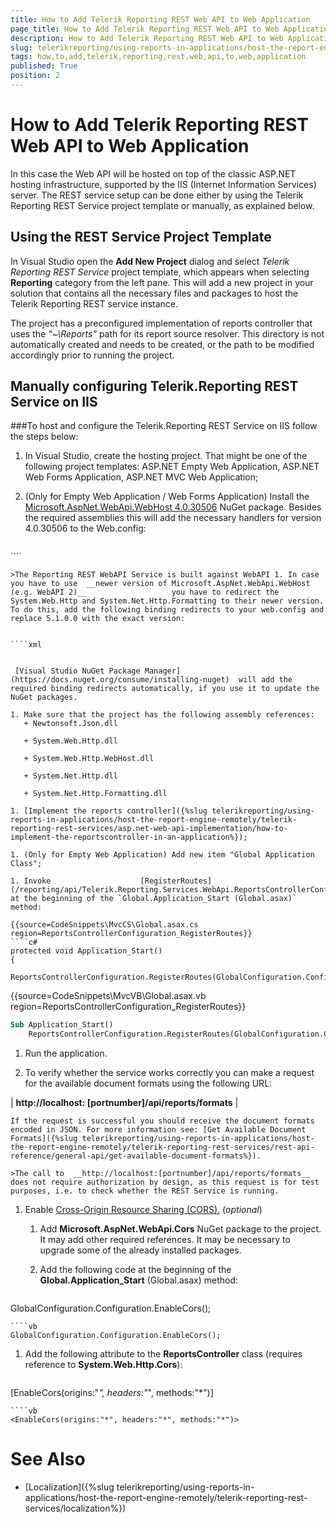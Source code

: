 ```yaml
---
title: How to Add Telerik Reporting REST Web API to Web Application
page_title: How to Add Telerik Reporting REST Web API to Web Application | for Telerik Reporting Documentation
description: How to Add Telerik Reporting REST Web API to Web Application
slug: telerikreporting/using-reports-in-applications/host-the-report-engine-remotely/telerik-reporting-rest-services/asp.net-web-api-implementation/how-to-add-telerik-reporting-rest-web-api-to-web-application
tags: how,to,add,telerik,reporting,rest,web,api,to,web,application
published: True
position: 2
---
```


# How to Add Telerik Reporting REST Web API to Web Application



In this case the Web API will be hosted on top of the classic ASP.NET hosting infrastructure, supported by the IIS (Internet Information Services) server.         The REST service setup can be done either by using the Telerik Reporting REST Service project template or manually, as explained below.       

## Using the REST Service Project Template

In Visual Studio open the __Add New Project__ dialog and select *Telerik Reporting REST Service*           project template, which appears when selecting __Reporting__ category from the left pane.           This will add a new project in your solution that contains all the necessary files and packages to host the Telerik Reporting REST service instance.         

The project has a preconfigured implementation of reports controller that uses the *"~\Reports"* path for           its report source resolver. This directory is not automatically created and needs to be created, or the path to be modified accordingly prior to running the project.         

## Manually configuring Telerik.Reporting REST Service on IIS

###To host and configure the Telerik.Reporting REST Service on IIS follow the steps below:

1. In Visual Studio, create the hosting project.                   That might be one of the following project templates: ASP.NET Empty Web Application, ASP.NET Web Forms Application, ASP.NET MVC Web Application;                 

1. (Only for Empty Web Application / Web Forms Application) Install the                    [Microsoft.AspNet.WebApi.WebHost 4.0.30506](https://www.nuget.org/packages/Microsoft.AspNet.WebApi.WebHost/4.0.30506)                    NuGet package.                   Besides the required assemblies this will add the necessary handlers for version 4.0.30506 to the Web.config:                 

    
    ````xml
<handlers>
      <remove name="ExtensionlessUrlHandler-ISAPI-4.0_32bit" />
      <remove name="ExtensionlessUrlHandler-ISAPI-4.0_64bit" />
      <remove name="ExtensionlessUrlHandler-Integrated-4.0" />
      <add name="ExtensionlessUrlHandler-ISAPI-4.0_32bit" path="*." verb="GET,HEAD,POST,DEBUG,PUT,DELETE,PATCH,OPTIONS" modules="IsapiModule" scriptProcessor="%windir%\Microsoft.NET\Framework\v4.0.30319\aspnet_isapi.dll" preCondition="classicMode,runtimeVersionv4.0,bitness32" responseBufferLimit="0" />
      <add name="ExtensionlessUrlHandler-ISAPI-4.0_64bit" path="*." verb="GET,HEAD,POST,DEBUG,PUT,DELETE,PATCH,OPTIONS" modules="IsapiModule" scriptProcessor="%windir%\Microsoft.NET\Framework64\v4.0.30319\aspnet_isapi.dll" preCondition="classicMode,runtimeVersionv4.0,bitness64" responseBufferLimit="0" />
      <add name="ExtensionlessUrlHandler-Integrated-4.0" path="*." verb="GET,HEAD,POST,DEBUG,PUT,DELETE,PATCH,OPTIONS" type="System.Web.Handlers.TransferRequestHandler" preCondition="integratedMode,runtimeVersionv4.0" />
    </handlers>
````

    >The Reporting REST WebAPI Service is built against WebAPI 1. In case you have to use  __newer version of Microsoft.AspNet.WebApi.WebHost (e.g. WebAPI 2)__                   you have to redirect the System.Web.Http and System.Net.Http.Formatting to their newer version.                     To do this, add the following binding redirects to your web.config and replace 5.1.0.0 with the exact version:                   

    
    ````xml
<?xml version="1.0" encoding="utf-8" ?><configuration>  <runtime>    <assemblyBinding xmlns="urn:schemas-microsoft-com:asm.v1">      <dependentAssembly>        <assemblyIdentity name="System.Web.Http" culture="neutral" publicKeyToken="31bf3856ad364e35"/>        <bindingRedirect oldVersion="0.0.0.0-65535.65535.65535.65535" newVersion="5.1.0.0"/>      </dependentAssembly>      <dependentAssembly>        <assemblyIdentity name="System.Net.Http.Formatting" culture="neutral" publicKeyToken="31bf3856ad364e35"/>        <bindingRedirect oldVersion="0.0.0.0-65535.65535.65535.65535" newVersion="5.1.0.0"/>      </dependentAssembly>    </assemblyBinding>  </runtime></configuration>
````

 [Visual Studio NuGet Package Manager](https://docs.nuget.org/consume/installing-nuget)  will add the required binding redirects automatically, if you use it to update the NuGet packages.                   

1. Make sure that the project has the following assembly references:
   + Newtonsoft.Json.dll                     

   + System.Web.Http.dll                     

   + System.Web.Http.WebHost.dll                     

   + System.Net.Http.dll                     

   + System.Net.Http.Formatting.dll                     

1. [Implement the reports controller]({%slug telerikreporting/using-reports-in-applications/host-the-report-engine-remotely/telerik-reporting-rest-services/asp.net-web-api-implementation/how-to-implement-the-reportscontroller-in-an-application%});                 

1. (Only for Empty Web Application) Add new item "Global Application Class";

1. Invoke                    [RegisterRoutes](/reporting/api/Telerik.Reporting.Services.WebApi.ReportsControllerConfiguration#Telerik_Reporting_Services_WebApi_ReportsControllerConfiguration_RegisterRoutes_System_Web_Http_HttpConfiguration_)                    at the beginning of the `Global.Application_Start (Global.asax)` method:                 

{{source=CodeSnippets\MvcCS\Global.asax.cs region=ReportsControllerConfiguration_RegisterRoutes}}
````c#
protected void Application_Start()
{
    ReportsControllerConfiguration.RegisterRoutes(GlobalConfiguration.Configuration);
````
{{source=CodeSnippets\MvcVB\Global.asax.vb region=ReportsControllerConfiguration_RegisterRoutes}}
````vb
Sub Application_Start()
    ReportsControllerConfiguration.RegisterRoutes(GlobalConfiguration.Configuration)
````

1. Run the application.

1. To verify whether the service works correctly you can make a request                   for the available document formats using the following URL:                 

| __http://localhost: [portnumber]/api/reports/formats__ |

    If the request is successful you should receive the document formats encoded in JSON. For more information see: [Get Available Document Formats]({%slug telerikreporting/using-reports-in-applications/host-the-report-engine-remotely/telerik-reporting-rest-services/rest-api-reference/general-api/get-available-document-formats%}).                 

    >The call to  __http://localhost:[portnumber]/api/reports/formats__ does not require authorization by design, as this request is for test purposes, i.e. to check whether the REST Service is running.                   

1. Enable  [Cross-Origin Resource Sharing (CORS).](https://developer.mozilla.org/en-US/docs/Web/HTTP/CORS)  (*optional*)                 
   1. Add __Microsoft.AspNet.WebApi.Cors__ NuGet package to the project. It may add other required references. It may be necessary to upgrade some of the already installed packages.                     

   1. Add the following code at the beginning of the __Global.Application_Start__ (Global.asax) method:                     

    
      ````c#
GlobalConfiguration.Configuration.EnableCors();
````
````vb
GlobalConfiguration.Configuration.EnableCors();
````

   1. Add the following attribute to the __ReportsController__ class (requires reference to __System.Web.Http.Cors__):                     

    
      ````c#
[EnableCors(origins:"*", headers:"*", methods:"*")]
````
````vb
<EnableCors(origins:"*", headers:"*", methods:"*")>
````


# See Also

 

* [Localization]({%slug telerikreporting/using-reports-in-applications/host-the-report-engine-remotely/telerik-reporting-rest-services/localization%})

